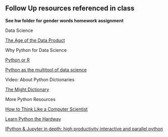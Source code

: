 ## Follow Up resources referenced in class

**See hw folder for gender words homework assignment**

Data Science

[The Age of the Data Product](https://districtdatalabs.silvrback.com/the-age-of-the-data-product)

Why Python for Data Science

[Python or R](http://www.dataschool.io/python-or-r-for-data-science/)

[Python as the multitool of data science](http://www.pyvideo.org/video/3713/python-as-the-multitool-of-data-science)

Video: About Python Dictionaries

[The Might Dictionary](http://www.pyvideo.org/video/276/the-mighty-dictionary-55)


More Python Resources

[How to Think Like a Computer Scientist](http://interactivepython.org/runestone/static/thinkcspy/index.html)

[Learn Python the Hardway](http://learnpythonthehardway.org/book/)

[IPython & Jupyter in depth: high productivity interactive and parallel python](http://www.pyvideo.org/video/3385/ipython-jupyter-in-depth-high-productivity-int)